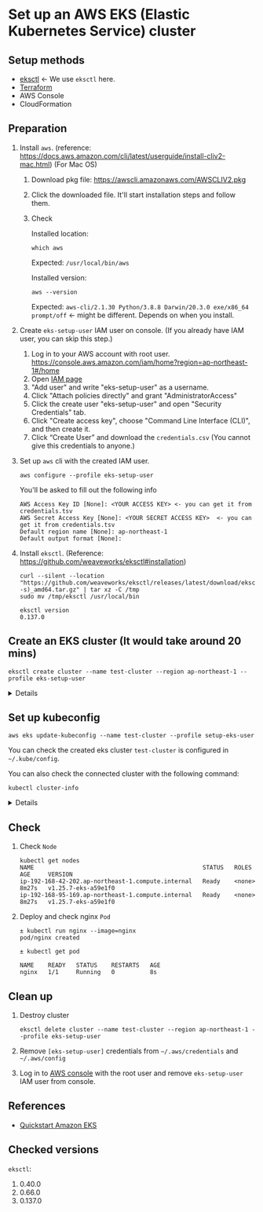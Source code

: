 # Set up an AWS EKS (Elastic Kubernetes Service) cluster

## Setup methods

- [eksctl](https://eksctl.io) <- We use `eksctl` here.
- [Terraform](https://registry.terraform.io/modules/terraform-aws-modules/eks/aws/latest)
- AWS Console
- CloudFormation

## Preparation

1. Install `aws`. (reference: https://docs.aws.amazon.com/cli/latest/userguide/install-cliv2-mac.html) (For Mac OS)

    1. Download pkg file: https://awscli.amazonaws.com/AWSCLIV2.pkg
    1. Click the downloaded file. It'll start installation steps and follow them.
    1. Check

        Installed location:

        ```
        which aws
        ```

        Expected: `/usr/local/bin/aws`

        Installed version:

        ```
        aws --version
        ```

        Expected: `aws-cli/2.1.30 Python/3.8.8 Darwin/20.3.0 exe/x86_64 prompt/off` <- might be different. Depends on when you install.

1. Create `eks-setup-user` IAM user on console. (If you already have IAM user, you can skip this step.)

    1. Log in to your AWS account with root user. https://console.aws.amazon.com/iam/home?region=ap-northeast-1#/home
    1. Open [IAM page](https://console.aws.amazon.com/iam/home?region=ap-northeast-1#/home)
    1. "Add user" and write "eks-setup-user" as a username.
    1. Click "Attach policies directly" and grant "AdministratorAccess"
    1. Click the create user "eks-setup-user" and open "Security Credentials" tab.
    1. Click "Create access key", choose "Command Line Interface (CLI)", and then create it.
    1. Click “Create User” and download the `credentials.csv` (You cannot give this credentials to anyone.)


1. Set up `aws` cli with the created IAM user.

    ```
    aws configure --profile eks-setup-user
    ```

    You'll be asked to fill out the following info

    ```
    AWS Access Key ID [None]: <YOUR ACCESS KEY> <- you can get it from credentials.tsv
    AWS Secret Access Key [None]: <YOUR SECRET ACCESS KEY>  <- you can get it from credentials.tsv
    Default region name [None]: ap-northeast-1
    Default output format [None]:
    ```

1. Install `eksctl`. (Reference: https://github.com/weaveworks/eksctl#installation)

    ```
    curl --silent --location "https://github.com/weaveworks/eksctl/releases/latest/download/eksctl_$(uname -s)_amd64.tar.gz" | tar xz -C /tmp
    sudo mv /tmp/eksctl /usr/local/bin
    ```

    ```
    eksctl version
    0.137.0
    ```

## Create an EKS cluster (It would take around 20 mins)

```
eksctl create cluster --name test-cluster --region ap-northeast-1 --profile eks-setup-user
```

<details>

```
2023-04-22 07:20:20 [ℹ]  eksctl version 0.137.0
2023-04-22 07:20:20 [ℹ]  using region ap-northeast-1
2023-04-22 07:20:20 [ℹ]  setting availability zones to [ap-northeast-1c ap-northeast-1a ap-northeast-1d]
2023-04-22 07:20:20 [ℹ]  subnets for ap-northeast-1c - public:192.168.0.0/19 private:192.168.96.0/19
2023-04-22 07:20:20 [ℹ]  subnets for ap-northeast-1a - public:192.168.32.0/19 private:192.168.128.0/19
2023-04-22 07:20:20 [ℹ]  subnets for ap-northeast-1d - public:192.168.64.0/19 private:192.168.160.0/19
2023-04-22 07:20:20 [ℹ]  nodegroup "ng-30993b22" will use "" [AmazonLinux2/1.25]
2023-04-22 07:20:20 [ℹ]  using Kubernetes version 1.25
2023-04-22 07:20:20 [ℹ]  creating EKS cluster "test-cluster" in "ap-northeast-1" region with managed nodes
2023-04-22 07:20:20 [ℹ]  will create 2 separate CloudFormation stacks for cluster itself and the initial managed nodegroup
2023-04-22 07:20:20 [ℹ]  if you encounter any issues, check CloudFormation console or try 'eksctl utils describe-stacks --region=ap-northeast-1 --cluster=test-cluster'
2023-04-22 07:20:20 [ℹ]  Kubernetes API endpoint access will use default of {publicAccess=true, privateAccess=false} for cluster "test-cluster" in "ap-northeast-1"
2023-04-22 07:20:20 [ℹ]  CloudWatch logging will not be enabled for cluster "test-cluster" in "ap-northeast-1"
2023-04-22 07:20:20 [ℹ]  you can enable it with 'eksctl utils update-cluster-logging --enable-types={SPECIFY-YOUR-LOG-TYPES-HERE (e.g. all)} --region=ap-northeast-1 --cluster=test-cluster'
2023-04-22 07:20:20 [ℹ]
2 sequential tasks: { create cluster control plane "test-cluster",
    2 sequential sub-tasks: {
        wait for control plane to become ready,
        create managed nodegroup "ng-30993b22",
    }
}
2023-04-22 07:20:20 [ℹ]  building cluster stack "eksctl-test-cluster-cluster"
2023-04-22 07:20:21 [ℹ]  deploying stack "eksctl-test-cluster-cluster"
2023-04-22 07:20:51 [ℹ]  waiting for CloudFormation stack "eksctl-test-cluster-cluster"
2023-04-22 07:21:21 [ℹ]  waiting for CloudFormation stack "eksctl-test-cluster-cluster"
2023-04-22 07:22:21 [ℹ]  waiting for CloudFormation stack "eksctl-test-cluster-cluster"
2023-04-22 07:23:21 [ℹ]  waiting for CloudFormation stack "eksctl-test-cluster-cluster"
2023-04-22 07:24:21 [ℹ]  waiting for CloudFormation stack "eksctl-test-cluster-cluster"
2023-04-22 07:25:21 [ℹ]  waiting for CloudFormation stack "eksctl-test-cluster-cluster"
2023-04-22 07:26:22 [ℹ]  waiting for CloudFormation stack "eksctl-test-cluster-cluster"
2023-04-22 07:27:22 [ℹ]  waiting for CloudFormation stack "eksctl-test-cluster-cluster"
2023-04-22 07:28:22 [ℹ]  waiting for CloudFormation stack "eksctl-test-cluster-cluster"
2023-04-22 07:29:22 [ℹ]  waiting for CloudFormation stack "eksctl-test-cluster-cluster"
2023-04-22 07:30:22 [ℹ]  waiting for CloudFormation stack "eksctl-test-cluster-cluster"
2023-04-22 07:31:22 [ℹ]  waiting for CloudFormation stack "eksctl-test-cluster-cluster"
2023-04-22 07:33:24 [ℹ]  building managed nodegroup stack "eksctl-test-cluster-nodegroup-ng-30993b22"
2023-04-22 07:33:24 [ℹ]  deploying stack "eksctl-test-cluster-nodegroup-ng-30993b22"
2023-04-22 07:33:24 [ℹ]  waiting for CloudFormation stack "eksctl-test-cluster-nodegroup-ng-30993b22"
2023-04-22 07:33:54 [ℹ]  waiting for CloudFormation stack "eksctl-test-cluster-nodegroup-ng-30993b22"
2023-04-22 07:34:41 [ℹ]  waiting for CloudFormation stack "eksctl-test-cluster-nodegroup-ng-30993b22"
2023-04-22 07:35:20 [ℹ]  waiting for CloudFormation stack "eksctl-test-cluster-nodegroup-ng-30993b22"
2023-04-22 07:36:07 [ℹ]  waiting for CloudFormation stack "eksctl-test-cluster-nodegroup-ng-30993b22"
2023-04-22 07:36:07 [ℹ]  waiting for the control plane to become ready
2023-04-22 07:36:07 [✔]  saved kubeconfig as "/Users/m.naka/.kube/config"
2023-04-22 07:36:07 [ℹ]  no tasks
2023-04-22 07:36:07 [✔]  all EKS cluster resources for "test-cluster" have been created
2023-04-22 07:36:08 [ℹ]  nodegroup "ng-30993b22" has 2 node(s)
2023-04-22 07:36:08 [ℹ]  node "ip-192-168-42-202.ap-northeast-1.compute.internal" is ready
2023-04-22 07:36:08 [ℹ]  node "ip-192-168-95-169.ap-northeast-1.compute.internal" is ready
2023-04-22 07:36:08 [ℹ]  waiting for at least 2 node(s) to become ready in "ng-30993b22"
2023-04-22 07:36:08 [ℹ]  nodegroup "ng-30993b22" has 2 node(s)
2023-04-22 07:36:08 [ℹ]  node "ip-192-168-42-202.ap-northeast-1.compute.internal" is ready
2023-04-22 07:36:08 [ℹ]  node "ip-192-168-95-169.ap-northeast-1.compute.internal" is ready
2023-04-22 07:36:10 [ℹ]  kubectl command should work with "/Users/m.naka/.kube/config", try 'kubectl get nodes'
2023-04-22 07:36:10 [✔]  EKS cluster "test-cluster" in "ap-northeast-1" region is ready
```

</details>


## Set up kubeconfig

```
aws eks update-kubeconfig --name test-cluster --profile setup-eks-user
```

You can check the created eks cluster `test-cluster` is configured in `~/.kube/config`.

You can also check the connected cluster with the following command:

```
kubectl cluster-info
```

<details>

```
Kubernetes control plane is running at https://xxxxxx.yl4.ap-northeast-1.eks.amazonaws.com
CoreDNS is running at https://xxxxx.yl4.ap-northeast-1.eks.amazonaws.com/api/v1/namespaces/kube-system/services/kube-dns:dns/proxy

To further debug and diagnose cluster problems, use 'kubectl cluster-info dump'.
```

</details>


## Check

1. Check `Node`

    ```
    kubectl get nodes
    NAME                                                STATUS   ROLES    AGE     VERSION
    ip-192-168-42-202.ap-northeast-1.compute.internal   Ready    <none>   8m27s   v1.25.7-eks-a59e1f0
    ip-192-168-95-169.ap-northeast-1.compute.internal   Ready    <none>   8m27s   v1.25.7-eks-a59e1f0
    ```

1. Deploy and check nginx `Pod`

    ```
    ± kubectl run nginx --image=nginx
    pod/nginx created
    ```

    ```
    ± kubectl get pod

    NAME    READY   STATUS    RESTARTS   AGE
    nginx   1/1     Running   0          8s
    ```

## Clean up

1. Destroy cluster

    ```
    eksctl delete cluster --name test-cluster --region ap-northeast-1 --profile eks-setup-user
    ```

1. Remove `[eks-setup-user]` credentials from `~/.aws/credentials` and `~/.aws/config`
1. Log in to [AWS console](https://console.aws.amazon.com/iam/home?region=ap-northeast-1#/users) with the root user and remove `eks-setup-user` IAM user from console.


## References

- [Quickstart Amazon EKS](https://github.com/aws-quickstart/quickstart-amazon-eks)

## Checked versions

`eksctl`:
1. 0.40.0
1. 0.66.0
1. 0.137.0
